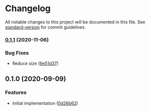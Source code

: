 # Changelog

All notable changes to this project will be documented in this file. See [standard-version](https://github.com/conventional-changelog/standard-version) for commit guidelines.

### [0.1.1](https://github.com/cfware/csv-parse/compare/v0.1.0...v0.1.1) (2020-11-06)


### Bug Fixes

* Reduce size ([6e51d37](https://github.com/cfware/csv-parse/commit/6e51d37ab8a471fd42cafeb28a453eb41b550bec))

## 0.1.0 (2020-09-09)


### Features

* Initial implementation ([0d26b62](https://github.com/cfware/csv-parse/commit/0d26b6234b318b7f5bc552e41d9b252c3442788f))
